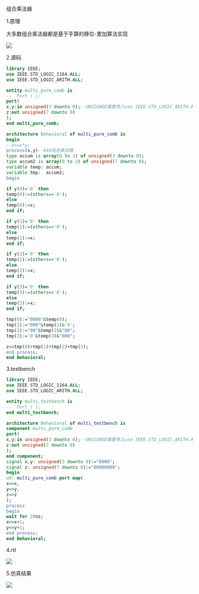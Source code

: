组合乘法器

1.原理

大多数组合乘法器都是基于手算的移位-累加算法实现

![](https://cdn.jsdelivr.net/gh/oscarzqf/typoraPictures/qq_pic_merged_1664202437251.jpg)

2.源码

```vhdl
library IEEE;
use IEEE.STD_LOGIC_1164.ALL;
use IEEE.STD_LOGIC_ARITH.ALL;

entity multi_pure_comb is
--  Port ( );
port(
x,y:in unsigned(3 downto 0);--UNSIGNED需要导入use IEEE.STD_LOGIC_ARITH.ALL;
z:out unsigned(7 downto 0)
);
end multi_pure_comb;

architecture Behavioral of multi_pure_comb is
begin
--z<=x*y;
process(x,y)--4X4组合乘法器
type accum is array(0 to 3) of unsigned(3 downto 0);
type accum2 is array(0 to 3) of unsigned(7 downto 0);
variable temp: accum;
variable tmp:  accum2;
begin

if y(0)='0' then 
temp(0):=(others=>'0');
else
temp(0):=x;
end if;

if y(1)='0' then
temp(1):=(others=>'0');
else
temp(1):=x;
end if;

if y(2)='0' then
temp(2):=(others=>'0');
else
temp(2):=x;
end if;

if y(3)='0' then
temp(3):=(others=>'0');
else
temp(3):=x;
end if;

tmp(0):="0000"&temp(0);
tmp(1):="000"&temp(1)&'0';
tmp(2):="00"&temp(2)&"00";
tmp(3):='0'&temp(3)&"000";

z<=tmp(0)+tmp(1)+tmp(2)+tmp(3);
end process;
end Behavioral;

```

3.testbench

```vhdl
library IEEE;
use IEEE.STD_LOGIC_1164.ALL;
use IEEE.STD_LOGIC_ARITH.ALL;

entity multi_testbench is
--  Port ( );
end multi_testbench;

architecture Behavioral of multi_testbench is
component multi_pure_comb
port(
x,y:in unsigned(3 downto 0);--UNSIGNED需要导入use IEEE.STD_LOGIC_ARITH.ALL;
z:out unsigned(7 downto 0)
);
end component;
signal x,y: unsigned(3 downto 0):="0000";
signal z: unsigned(7 downto 0):="00000000";
begin
u0: multi_pure_comb port map(
x=>x,
y=>y,
z=>z
);
process
begin
wait for 20ns;
x<=x+1;
y<=y+1;
end process;
end Behavioral;

```

4.rtl

![](https://cdn.jsdelivr.net/gh/oscarzqf/typoraPictures/20220926222639.png)

5.仿真结果

![](https://cdn.jsdelivr.net/gh/oscarzqf/typoraPictures/20220926222607.png)